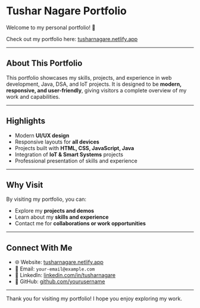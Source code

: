 # Tushar Nagare Portfolio

Welcome to my personal portfolio! 🚀  

Check out my portfolio here: [tusharnagare.netlify.app](https://tusharnagare.netlify.app)

---

## About This Portfolio
This portfolio showcases my skills, projects, and experience in web development, Java, DSA, and IoT projects. It is designed to be **modern, responsive, and user-friendly**, giving visitors a complete overview of my work and capabilities.

---

## Highlights
- Modern **UI/UX design**  
- Responsive layouts for **all devices**  
- Projects built with **HTML, CSS, JavaScript, Java**  
- Integration of **IoT & Smart Systems** projects  
- Professional presentation of skills and experience  

---

## Why Visit
By visiting my portfolio, you can:  
- Explore my **projects and demos**  
- Learn about my **skills and experience**  
- Contact me for **collaborations or work opportunities**  

---

## Connect With Me
- 🌐 Website: [tusharnagare.netlify.app](https://tusharnagare.netlify.app)  
- 📧 Email: `your-email@example.com`  
- 💼 LinkedIn: [linkedin.com/in/tusharnagare](https://www.linkedin.com/in/tusharnagare)  
- 🐙 GitHub: [github.com/yourusername](https://github.com/yourusername)  

---

Thank you for visiting my portfolio! I hope you enjoy exploring my work.

